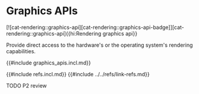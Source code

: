 # Graphics APIs

[![cat-rendering::graphics-api][cat-rendering::graphics-api-badge]][cat-rendering::graphics-api]{{hi:Rendering graphics api}}

Provide direct access to the hardware's or the operating system's rendering capabilities.

{{#include graphics_apis.incl.md}}

{{#include refs.incl.md}}
{{#include ../../refs/link-refs.md}}

<div class="hidden">
TODO P2 review
</div>
